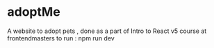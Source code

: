 # adoptMe
A website to adopt pets , done as a part of Intro to React v5 course at frontendmasters
to run : npm run dev
